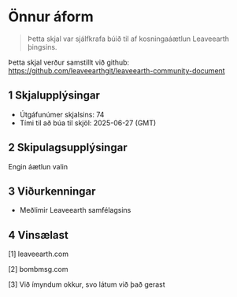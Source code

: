 # Önnur áform

>Þetta skjal var sjálfkrafa búið til af kosningaáætlun Leaveearth þingsins.

Þetta skjal verður samstillt við github: https://github.com/leaveearthgit/leaveearth-community-document

## 1 Skjalupplýsingar

- Útgáfunúmer skjalsins: 74
- Tími til að búa til skjöl: 2025-06-27 (GMT)

## 2 Skipulagsupplýsingar

Engin áætlun valin

## 3 Viðurkenningar
* Meðlimir Leaveearth samfélagsins

## 4 Vinsælast
[1] leaveearth.com

[2] bombmsg.com

[3] Við ímyndum okkur, svo látum við það gerast